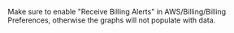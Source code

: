 Make sure to enable "Receive Billing Alerts" in AWS/Billing/Billing Preferences, otherwise the graphs will not populate with data.
